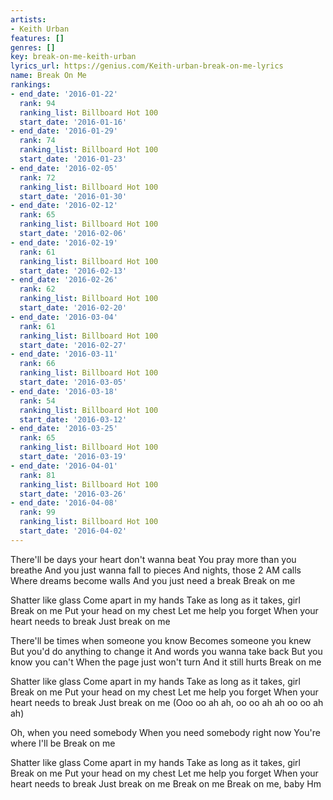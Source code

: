```yaml
---
artists:
- Keith Urban
features: []
genres: []
key: break-on-me-keith-urban
lyrics_url: https://genius.com/Keith-urban-break-on-me-lyrics
name: Break On Me
rankings:
- end_date: '2016-01-22'
  rank: 94
  ranking_list: Billboard Hot 100
  start_date: '2016-01-16'
- end_date: '2016-01-29'
  rank: 74
  ranking_list: Billboard Hot 100
  start_date: '2016-01-23'
- end_date: '2016-02-05'
  rank: 72
  ranking_list: Billboard Hot 100
  start_date: '2016-01-30'
- end_date: '2016-02-12'
  rank: 65
  ranking_list: Billboard Hot 100
  start_date: '2016-02-06'
- end_date: '2016-02-19'
  rank: 61
  ranking_list: Billboard Hot 100
  start_date: '2016-02-13'
- end_date: '2016-02-26'
  rank: 62
  ranking_list: Billboard Hot 100
  start_date: '2016-02-20'
- end_date: '2016-03-04'
  rank: 61
  ranking_list: Billboard Hot 100
  start_date: '2016-02-27'
- end_date: '2016-03-11'
  rank: 66
  ranking_list: Billboard Hot 100
  start_date: '2016-03-05'
- end_date: '2016-03-18'
  rank: 54
  ranking_list: Billboard Hot 100
  start_date: '2016-03-12'
- end_date: '2016-03-25'
  rank: 65
  ranking_list: Billboard Hot 100
  start_date: '2016-03-19'
- end_date: '2016-04-01'
  rank: 81
  ranking_list: Billboard Hot 100
  start_date: '2016-03-26'
- end_date: '2016-04-08'
  rank: 99
  ranking_list: Billboard Hot 100
  start_date: '2016-04-02'
---
```

There'll be days your heart don't wanna beat
You pray more than you breathe
And you just wanna fall to pieces
And nights, those 2 AM calls
Where dreams become walls
And you just need a break
Break on me


Shatter like glass
Come apart in my hands
Take as long as it takes, girl
Break on me
Put your head on my chest
Let me help you forget
When your heart needs to break
Just break on me


There'll be times when someone you know
Becomes someone you knew
But you'd do anything to change it
And words you wanna take back
But you know you can't
When the page just won't turn
And it still hurts
Break on me


Shatter like glass
Come apart in my hands
Take as long as it takes, girl
Break on me
Put your head on my chest
Let me help you forget
When your heart needs to break
Just break on me
(Ooo oo ah ah, oo oo ah ah oo oo ah ah)


Oh, when you need somebody
When you need somebody right now
You're where I'll be
Break on me


Shatter like glass
Come apart in my hands
Take as long as it takes, girl
Break on me
Put your head on my chest
Let me help you forget
When your heart needs to break
Just break on me
Break on me
Break on me, baby
Hm
